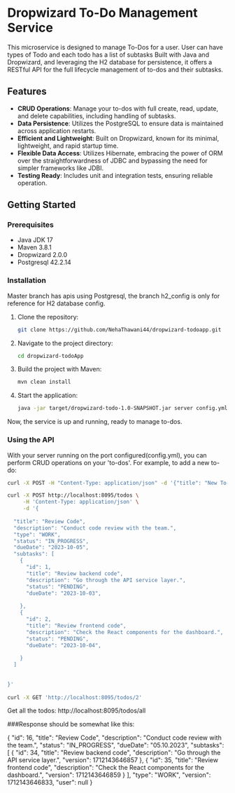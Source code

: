 # Dropwizard To-Do Management Service

This microservice is designed to manage To-Dos for a user. User can have types of Todo and each todo has a list of subtasks
Built with Java and Dropwizard, and leveraging the H2 database for persistence, 
it offers a RESTful API for the full lifecycle management of to-dos and their subtasks.

## Features

- **CRUD Operations**: Manage your to-dos with full create, read, update, and delete capabilities, including handling of subtasks.
- **Data Persistence**: Utilizes the PostgreSQL to ensure data is maintained across application restarts.
- **Efficient and Lightweight**: Built on Dropwizard, known for its minimal, lightweight, and rapid startup time.
- **Flexible Data Access**: Utilizes Hibernate, embracing the power of ORM over the straightforwardness of JDBC and bypassing the need for simpler frameworks like JDBI.
- **Testing Ready**:  Includes unit and integration tests, ensuring reliable operation.

## Getting Started

### Prerequisites

- Java JDK 17 
- Maven 3.8.1 
- Dropwizard 2.0.0
- Postgresql 42.2.14

### Installation
 Master branch has apis using Postgresql, the branch h2_config is only for reference for H2 database config.
1. Clone the repository:
    ```bash
    git clone https://github.com/NehaThawani44/dropwizard-todoapp.git
    ```

2. Navigate to the project directory:
    ```bash
    cd dropwizard-todoApp
    ```

3. Build the project with Maven:
    ```bash
    mvn clean install
    ```

4. Start the application:
    ```bash
    java -jar target/dropwizard-todo-1.0-SNAPSHOT.jar server config.yml
    ```

Now, the service is up and running, ready to manage to-dos.

### Using the API

With your server running on the port configured(config.yml), you can perform CRUD operations on your 'to-dos'. For example, to add a new to-do:

```bash
curl -X POST -H "Content-Type: application/json" -d '{"title": "New To-Do", "description": "Learn Dropwizard"}' http://localhost:8095/todos

curl -X POST http://localhost:8095/todos \
     -H 'Content-Type: application/json' \
     -d '{
  
  "title": "Review Code",
  "description": "Conduct code review with the team.",
  "type": "WORK",
  "status": "IN_PROGRESS",
  "dueDate": "2023-10-05",
  "subtasks": [
    {
      "id": 1,
      "title": "Review backend code",
      "description": "Go through the API service layer.",
      "status": "PENDING",
      "dueDate": "2023-10-03",
  
    },
    {
      "id": 2,
      "title": "Review frontend code",
      "description": "Check the React components for the dashboard.",
      "status": "PENDING",
      "dueDate": "2023-10-04",
    
    }
  ]
 
 
}'
		 
curl -X GET 'http://localhost:8095/todos/2'		 
```


Get all the todos: http://localhost:8095/todos/all

###Response should be somewhat like this:

{
    "id": 16,
    "title": "Review Code",
    "description": "Conduct code review with the team.",
    "status": "IN_PROGRESS",
    "dueDate": "05.10.2023",
    "subtasks": [
        {
            "id": 34,
            "title": "Review backend code",
            "description": "Go through the API service layer.",
            "version": 1712143646857
        },
        {
            "id": 35,
            "title": "Review frontend code",
            "description": "Check the React components for the dashboard.",
            "version": 1712143646859
        }
    ],
    "type": "WORK",
    "version": 1712143646833,
    "user": null
}
